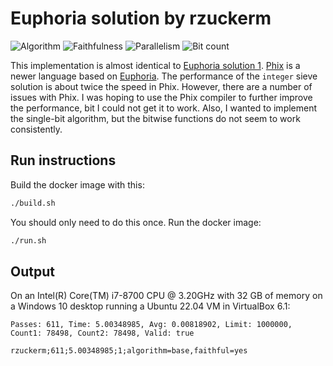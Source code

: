 # Euphoria solution by rzuckerm

![Algorithm](https://img.shields.io/badge/Algorithm-base-green)
![Faithfulness](https://img.shields.io/badge/Faithful-yes-green)
![Parallelism](https://img.shields.io/badge/Parallel-no-green)
![Bit count](https://img.shields.io/badge/Bits-unknown-yellowgreen)

This implementation is almost identical to [Euphoria solution 1](../../PrimeEuphoria/solution_1).
[Phix](http://phix.x10.mx/) is a newer language based on
[Euphoria](https://en.wikipedia.org/wiki/Euphoria_(programming_language)). The performance
of the `integer` sieve solution is about twice the speed in Phix. However, there are a number
of issues with Phix. I was hoping to use the Phix compiler to further improve the performance,
bit I could not get it to work. Also, I wanted to implement the single-bit algorithm, but
the bitwise functions do not seem to work consistently.

## Run instructions

Build the docker image with this:

```bash
./build.sh
```

You should only need to do this once. Run the docker image:

```bash
./run.sh
```

## Output

On an Intel(R) Core(TM) i7-8700 CPU @ 3.20GHz with 32 GB of memory on a Windows 10 desktop running
a Ubuntu 22.04 VM in VirtualBox 6.1:

```
Passes: 611, Time: 5.00348985, Avg: 0.00818902, Limit: 1000000, Count1: 78498, Count2: 78498, Valid: true

rzuckerm;611;5.00348985;1;algorithm=base,faithful=yes
```
